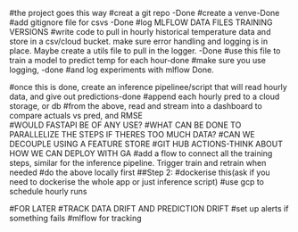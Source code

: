#the project goes this way
#creat a git repo -Done
#create a venve-Done
#add gitignore file for csvs -Done
#log MLFLOW DATA FILES TRAINING VERSIONS 
#write code to pull in hourly historical temperature data and store in a csv/cloud bucket. make sure error handling and logging is in place. Maybe create a utils file to pull in the logger. -Done
#use this file to train a model to predict temp for each hour-done
#make sure you use logging, -done
#and log experiments with mlflow  Done.

#once this is done, create an inference pipelinee/script that will read hourly data, and give out predictions-done
#append each hourly pred to a cloud storage, or db 
#from the above, read and stream into a dashboard to compare actuals vs pred, and RMSE  
#WOULD FASTAPI BE OF ANY USE? 
#WHAT CAN BE DONE TO PARALLELIZE THE STEPS IF THERES TOO MUCH DATA?
#CAN WE DECOUPLE USING A FEATURE STORE 
#GIT HUB ACTIONS-THINK ABOUT HOW WE CAN DEPLOY WITH GA
#add a flow to connect all the training steps, similar for the inference 
pipeline. Trigger train and retrain when needed
#do the above locally first 
##Step 2:
#dockerise this(ask if you need to dockerise the whole app or just inference script)
#use gcp to schedule hourly runs 

#FOR LATER 
#TRACK DATA DRIFT AND PREDICTION DRIFT 
#set up alerts if something fails 
#mlflow for tracking
    